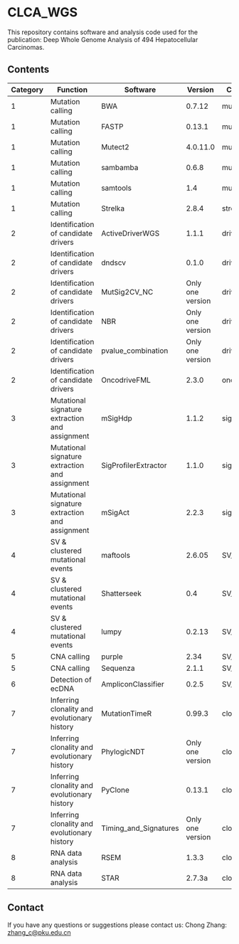 # CLCA_WGS
This repository contains software and analysis code used for the publication: Deep Whole Genome Analysis of 494 Hepatocellular Carcinomas.

## Contents

Category | Function | Software | Version | Container name | 
--- | --- | --- | --- |--- |
1|Mutation calling|	BWA|	0.7.12|	mutation_calling.sif|
1|Mutation calling|	FASTP|	0.13.1|	mutation_calling.sif|
1|Mutation calling|	Mutect2|	4.0.11.0|	mutation_calling.sif|
1|Mutation calling|	sambamba|	0.6.8|	mutation_calling.sif|
1|Mutation calling|	samtools|	1.4|	mutation_calling.sif|
1|Mutation calling|	Strelka|	2.8.4|	strelka.sif|
2|	Identification of candidate drivers|	ActiveDriverWGS|	1.1.1|	driver.sif|
2|	Identification of candidate drivers|	dndscv|	0.1.0|	driver.sif|
2|	Identification of candidate drivers|	MutSig2CV_NC|	Only one version|	driver.sif|
2|	Identification of candidate drivers|	NBR|	Only one version|	driver.sif|
2|	Identification of candidate drivers|	pvalue_combination|	Only one version|	driver.sif|
2|	Identification of candidate drivers|	OncodriveFML|	2.3.0|	oncodrivefml.sif|
3|	Mutational signature extraction and assignment|	mSigHdp|	1.1.2|	signature.sif|
3|	Mutational signature extraction and assignment|	SigProfilerExtractor|	1.1.0|	signature.sif|
3|	Mutational signature extraction and assignment|	mSigAct|	2.2.3|	signature.sif|
4|	SV & clustered mutational events|	maftools|	2.6.05|	SV_CNA_ecDNA.sif|
4|	SV & clustered mutational events|	Shatterseek| 	0.4|	SV_CNA_ecDNA.sif|
4|	SV & clustered mutational events|	lumpy|	0.2.13|	SV_CNA_ecDNA.sif|
5|	CNA calling|	purple|	2.34|	SV_CNA_ecDNA.sif|
5|	CNA calling|	Sequenza| 	2.1.1|	SV_CNA_ecDNA.sif|
6|	Detection of ecDNA|	AmpliconClassifier| 	0.2.5|	SV_CNA_ecDNA.sif|
7|	Inferring clonality and evolutionary history|	MutationTimeR|	0.99.3|	clonality_RNA.sif|
7|	Inferring clonality and evolutionary history|	PhylogicNDT|	Only one version|	clonality_RNA.sif|
7|	Inferring clonality and evolutionary history|	PyClone| 	0.13.1|	clonality_RNA.sif|
7|	Inferring clonality and evolutionary history|	Timing_and_Signatures|	Only one version|	clonality_RNA.sif|
8|	RNA data analysis|	RSEM|	1.3.3|	clonality_RNA.sif|
8|	RNA data analysis|	STAR|	2.7.3a|	clonality_RNA.sif|










## Contact
If you have any questions or suggestions please contact us:
Chong Zhang: zhang_c@pku.edu.cn
